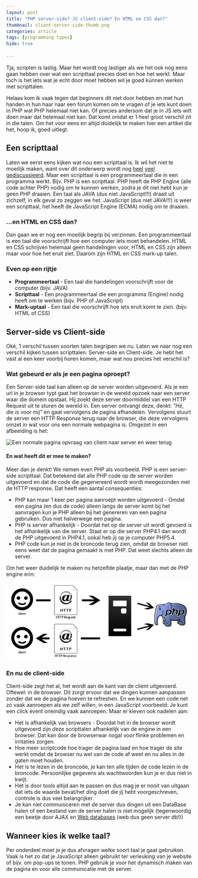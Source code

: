 ```yaml
---
layout: post
title: "PHP server-side? JS client-side? En HTML en CSS dan?"
thumbnail: client-server-side-thumb.png
categories: article
tags: [programming types]
hide: true

---
```

Tja, scripten is lastig. Maar het wordt nog lastiger als we het ook nog
eens gaan hebben over wat een scripttaal precies doet en hoe het werkt. Maar
toch is het iets wat je echt door moet hebben wil je goed kunnen werken met
scripttalen.

Helaas kom ik vaak tegen dat beginners dit niet door hebben en met hun handen
in hun haar naar een forum komen om te vragen of je iets kunt doen in PHP wat
PHP helemaal niet kan. Of precies andersom dat je in JS iets wilt doen maar dat
helemaal niet kan. Dat komt omdat er 1 heel groot verschil zit in die talen. Om
het voor eens en altijd duidelijk te maken hier een artikel die het, hoop ik,
goed uitlegt.

## Een scripttaal

Laten we eerst eens kijken wat nou een scripttaal is. Ik wil het niet te
moeilijk maken, want over dit onderwerp wordt nog
[heel](http://www.bautforum.com/showthread.php/93514-Scripting-vs-coding-vs-programming)
[veel](http://www.killersites.com/blog/2005/scripting-vs-programming-is-there-a-difference/)
[gediscussieerd](http://www.naelshawwa.com/scripting-coding-programming/).
Maar een scripttaal is een programmeertaal die in een programma werkt. Bijv.
PHP is een scripttaal. PHP heeft de PHP Engine (alle code achter PHP) nodig om
te kunnen werken, zodra je dit niet hebt kun je geen PHP draaien. Een taal als
JAVA (dus niet JavaScript!!!) draait uit zichzelf, in elk geval zo zeggen we
het. JavaScript (dus niet JAVA!!!) is weer een scripttaal, het heeft de JavaScript
Engine (ECMA) nodig om te draaien.

### ...en HTML en CSS dan?

Dan gaan we er nog een moeilijk begrip bij verzinnen. Een programmeertaal is
een taal die voorschrijft hoe een computer iets moet behandelen. HTML en CSS
schrijven helemaal geen handelingen voor, HTML en CSS zijn alleen maar voor
hoe het eruit ziet. Daarom zijn HTML en CSS mark-up talen.

### Even op een rijtje

 - **Programmeertaal** - Een taal die handelingen voorschrijft voor de
   computer (bijv. JAVA)
 - **Scripttaal** - Een programmeertaal die een programma (Engine) nodig heeft
   om te werken (bijv. PHP of JavaScript)
 - **Mark-uptaal** - Een taal die voorschrijft hoe iets eruit komt te zien.
   (bijv. HTML of CSS)

## Server-side vs Client-side

Oké, 1 verschil tussen soorten talen begrijpen we nu. Laten we naar nog een
verschil kijken tussen scripttalen: Server-side en Client-side. Je hebt het
vast al een keer voorbij horen komen, maar wat nou precies het verschil is?

### Wat gebeurd er als je een pagina oproept?

Een Server-side taal kan alleen op de server worden uitgevoerd. Als je een url
in je browser typt gaat het browser in de wereld opzoek naar een server waar
die domein opstaat. Hij zoekt deze server doormiddel van een HTTP Request uit
te sturen de wereld in. Een server ontvangt deze, denkt: *"Hé, die is voor mij"*
en gaat vervolgens de pagina afhandelen. Vervolgens stuurt de server een HTTP
Response terug naar de browser, die deze vervolgens omzet in wat voor ons een
normale webpagina is. Omgezet in een afbeelding is het:

![Een normale pagina opvraag van client naar server en weer terug](/img/2012/05/http-protocol.png)

#### En wat heeft dit er mee te maken?

Meer dan je denkt! We nemen even PHP als voorbeeld. PHP is een server-side
scripttaal. Dat betekend dat alle PHP code op de server worden uitgevoerd en
dat de code die gegenereerd wordt wordt meegezonden met de HTTP response. Dat
heeft een aantal consequenties:

 - PHP kan maar 1 keer per pagina aanroept worden uitgevoerd - Omdat een
   pagina (en dus de code) alleen langs de server komt bij het aanvragen kun
   je PHP alleen bij het genereren van een pagina gebruiken. Dus niet
   halverwege een pagina.
 - PHP is server afhankelijk - Doordat het op de server uit wordt gevoerd is
   het afhankelijk van die server. Staat er op die server PHP4.1 dan wordt de
   PHP uitgevoerd in PHP4.1, ookal heb jij op je computer PHP5.4.
 - PHP code kun je niet in de broncode terug zien, omdat de browser niet eens
   weet dat de pagina gemaakt is met PHP. Dat weet slechts alleen de server.

Om het weer duidelijk te maken nu hetzelfde plaatje, maar dan met de PHP
engine erin:

![Merk op dat alleen pagina's die PHP zijn door de PHP engine worden gehaald.](/img/2012/05/http-protocol-with-php.png)

### En nu de client-side

Client-side zegt het al, het wordt aan de kant van de client uitgevoerd.
Oftewel: in de browser. Dit zorgt ervoor dat we dingen kunnen aanpassen zonder
dat we de pagina hoeven te refreshen. En we kunnen een code net zo vaak
aanroepen als we zelf willen, in een JavaScript voorbeeld: Je kunt een click
event oneindig vaak aanroepen. Maar er kleven ook nadelen aan:

 - Het is afhankelijk van browsers - Doordat het in de browser wordt uitgevoerd zijn deze scripttalen afhankelijk van de engine in een browser. Dat kan door de browserwar nogal voor flinke problemen en irritaties zorgen.
 - Hoe meer scriptcode hoe trager de pagina laad en hoe trager de site werkt omdat de browser nu wel van de code af weet en nu alles in de gaten moet houden.
 - Het is te lezen in de broncode, je kan ten alle tijden de code lezen in de broncode. Persoonlijke gegevens als wachtwoorden kun je er dus niet in kwijt.
 - Het is door tools altijd aan te passen en dus mag je er nooit van uitgaan dat iets de waarde bevat/het ding doet die jij hebt voorgeschreven, controle is dus veel belangrijker.
 - Je kan niet communiceren met de server dus dingen uit een DataBase halen of een bestand van de server halen is niet mogelijk (tegenwoordig een beetje door AJAX en <a href="http://html5doctor.com/introducing-web-sql-databases/">Web databases</a> (web dus geen server db!))

## Wanneer kies ik welke taal?

Per onderdeel moet je je dus afvragen welke soort taal je gaat gebruiken. Vaak
is het zo dat je JavaScript alleen gebruikt ter verleuking van je website of
bijv. om pop-ups te tonen. PHP gebruik je voor het dynamisch maken van de
pagina en voor alle communicatie met de server.
